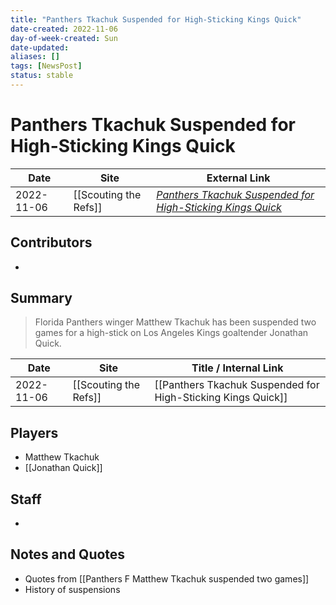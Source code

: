 ```yaml
---
title: "Panthers Tkachuk Suspended for High-Sticking Kings Quick"
date-created: 2022-11-06
day-of-week-created: Sun
date-updated: 
aliases: []
tags: [NewsPost]
status: stable
---
```


# Panthers Tkachuk Suspended for High-Sticking Kings Quick

| Date       | Site | External Link                                                                                                                                                     |
| ---------- | ---- | ----------------------------------------------------------------------------------------------------------------------------------------------------------------- |
| 2022-11-06 | [[Scouting the Refs]]     | [*Panthers Tkachuk Suspended for High-Sticking Kings Quick*](https://scoutingtherefs.com/2022/11/35884/panthers-tkachuk-suspended-for-high-sticking-kings-quick/) |

## Contributors
- 

## Summary
> Florida Panthers winger Matthew Tkachuk has been suspended two games for a high-stick on Los Angeles Kings goaltender Jonathan Quick.

| Date | Site | Title / Internal Link | 
| ---- | ---- | --------------------- |
| 2022-11-06 | [[Scouting the Refs]] | [[Panthers Tkachuk Suspended for High-Sticking Kings Quick]] |

## Players
- Matthew Tkachuk
- [[Jonathan Quick]]

## Staff
- 

## Notes and Quotes
- Quotes from [[Panthers F Matthew Tkachuk suspended two games]]
- History of suspensions

